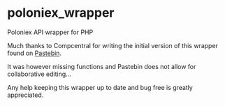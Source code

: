 # poloniex_wrapper
Poloniex API wrapper for PHP


Much thanks to Compcentral for writing the initial version of this wrapper found on [Pastebin](http://pastebin.com/iuezwGRZ).

It was however missing functions and Pastebin does not allow for collaborative editing...

Any help keeping this wrapper up to date and bug free is greatly appreciated.